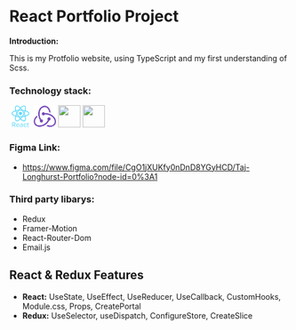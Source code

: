 # React Portfolio Project

**Introduction:** 

This is my Protfolio website, using TypeScript and my first understanding of Scss.

<h3 align="left">Technology stack:</h3>

<p align="left"> 
<img src="https://raw.githubusercontent.com/devicons/devicon/master/icons/react/react-original-wordmark.svg" alt="react" width="40" height="40"/> 
<img src="https://raw.githubusercontent.com/devicons/devicon/master/icons/redux/redux-original.svg" alt="redux" width="40" height="40"/>
<img src="https://cdn.jsdelivr.net/gh/devicons/devicon/icons/typescript/typescript-original.svg" width="40" height="40" />
<img src="https://cdn.jsdelivr.net/gh/devicons/devicon/icons/sass/sass-original.svg" width="40" height="40"/>
</p>

<h3 align="left">Figma Link:</h3>

- https://www.figma.com/file/CgO1jXUKfy0nDnD8YGyHCD/Taj-Longhurst-Portfolio?node-id=0%3A1
  
<h3 align="left">Third party libarys:</h3>

- Redux
- Framer-Motion
- React-Router-Dom
- Email.js

## React & Redux Features
- **React:** UseState, UseEffect, UseReducer, UseCallback, CustomHooks, Module.css, Props, CreatePortal
- **Redux:** UseSelector, useDispatch, ConfigureStore, CreateSlice
